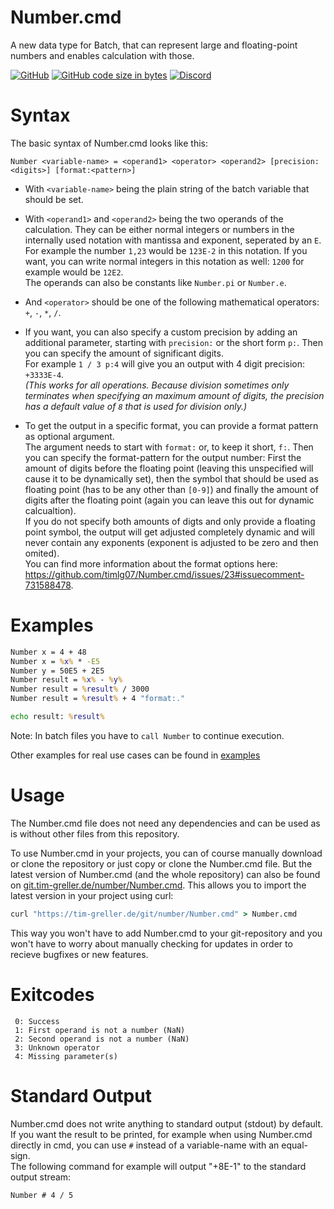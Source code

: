 # Number.cmd
A new data type for Batch, that can represent large and floating-point numbers and enables calculation with those.

[![GitHub](https://img.shields.io/github/license/timlg07/Number.cmd)](LICENSE)
[![GitHub code size in bytes](https://img.shields.io/github/languages/code-size/timlg07/Number.cmd)](/)
[![Discord](https://img.shields.io/discord/728958932210679869?label=Support)](https://discord.gg/tapENZws2e)

# Syntax
The basic syntax of Number.cmd looks like this:
```
Number <variable-name> = <operand1> <operator> <operand2> [precision:<digits>] [format:<pattern>]
```
- With `<variable-name>` being the plain string of the batch variable that should be set.

- With `<operand1>` and `<operand2>` being the two operands of the calculation. They can be either normal integers or numbers in the internally used notation with mantissa and exponent, seperated by an `E`.  
For example the number `1,23` would be `123E-2` in this notation. If you want, you can write normal integers in this notation as well: `1200` for example would be `12E2`.  
The operands can also be constants like `Number.pi` or `Number.e`.

- And `<operator>` should be one of the following mathematical operators: `+`, `-`, `*`, `/`.

- If you want, you can also specify a custom precision by adding an additional parameter, starting with `precision:` or the short form `p:`. Then you can specify the amount of significant digits.  
For example `1 / 3 p:4` will give you an output with 4 digit precision: `+3333E-4`.  
_(This works for all operations. Because division sometimes only terminates when specifying an maximum amount of digits, the precision has a default value of `8` that is used for division only.)_

- To get the output in a specific format, you can provide a format pattern as optional argument.  
The argument needs to start with `format:` or, to keep it short, `f:`. Then you can specify the format-pattern for the output number: First the amount of digits before the floating point (leaving this unspecified will cause it to be dynamically set), then the symbol that should be used as floating point (has to be any other than `[0-9]`) and finally the amount of digits after the floating point (again you can leave this out for dynamic calcualtion).  
If you do not specify both amounts of digts and only provide a floating point symbol, the output will get adjusted completely dynamic and will never contain any exponents (exponent is adjusted to be zero and then omited).  
You can find more information about the format options here: https://github.com/timlg07/Number.cmd/issues/23#issuecomment-731588478.


# Examples
```cmd
Number x = 4 + 48
Number x = %x% * -E5
Number y = 50E5 + 2E5
Number result = %x% - %y% 
Number result = %result% / 3000 
Number result = %result% + 4 "format:."

echo result: %result%
```
Note: In batch files you have to `call Number` to continue execution.

Other examples for real use cases can be found in [examples](examples/)


# Usage
The Number.cmd file does not need any dependencies and can be used as is without other files from this repository.  

To use Number.cmd in your projects, you can of course manually download or clone the repository or just copy or clone the Number.cmd file.
But the latest version of Number.cmd (and the whole repository) can also be found on [git.tim-greller.de/number/Number.cmd](https://tim-greller.de/git/number/Number.cmd). This allows you to import the latest version in your project using curl:
```cmd
curl "https://tim-greller.de/git/number/Number.cmd" > Number.cmd
```
This way you won't have to add Number.cmd to your git-repository and you won't have to worry about manually checking for updates in order to recieve bugfixes or new features.


# Exitcodes
```
 0: Success
 1: First operand is not a number (NaN)
 2: Second operand is not a number (NaN)
 3: Unknown operator
 4: Missing parameter(s)
```


# Standard Output
Number.cmd does not write anything to standard output (stdout) by default. If you want the result to be printed, for example when using Number.cmd directly in cmd, you can use `#` instead of a variable-name with an equal-sign.  
The following command for example will output "+8E-1" to the standard output stream:
```cmd
Number # 4 / 5
```
